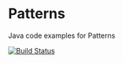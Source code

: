 Patterns
=============

Java code examples for Patterns


[![Build Status](https://travis-ci.org/sureshsajja/Java-Design-Patterns.svg?branch=master)](https://travis-ci.org/sureshsajja/Java-Design-Patterns)